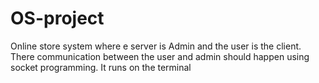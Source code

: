 # OS-project
Online store system where e server is Admin and the user is the client. There communication between the user and admin should happen using socket programming. It runs on the terminal
